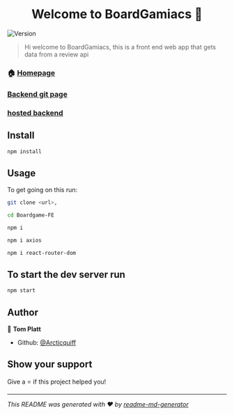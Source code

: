 <h1 align="center">Welcome to BoardGamiacs 👋</h1>
<p>
  <img alt="Version" src="https://img.shields.io/badge/node.js-16.5.0-blue.svg?cacheSeconds=2592000" />
</p>

> Hi welcome to BoardGamiacs, this is a front end web app that gets data from a review api

### 🏠 [Homepage](https://dreamy-mcnulty-b4d925.netlify.app/)
### [Backend git page](https://github.com/Arcticquiff/boardgame-api)
### [hosted backend](https://tp-boardgame-api.herokuapp.com/api)

## Install

```sh
npm install
```

## Usage

To get going on this run:

```sh
git clone <url>,
```
```sh
cd Boardgame-FE
```
```sh
npm i
```
```sh
npm i axios
```
```sh
npm i react-router-dom 
```

## To start the dev server run

```sh
npm start
```

## Author

👤 **Tom Platt**

* Github: [@Arcticquiff](https://github.com/Arcticquiff)

## Show your support

Give a ⭐️ if this project helped you!

***
_This README was generated with ❤️ by [readme-md-generator](https://github.com/kefranabg/readme-md-generator)_